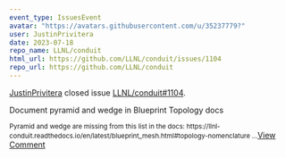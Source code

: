 ```yaml
---
event_type: IssuesEvent
avatar: "https://avatars.githubusercontent.com/u/35237779?"
user: JustinPrivitera
date: 2023-07-18
repo_name: LLNL/conduit
html_url: https://github.com/LLNL/conduit/issues/1104
repo_url: https://github.com/LLNL/conduit
---
```


<a href='https://github.com/JustinPrivitera' target='_blank'>JustinPrivitera</a> closed issue <a href='https://github.com/LLNL/conduit/issues/1104' target='_blank'>LLNL/conduit#1104</a>.

<p>Document pyramid and wedge in Blueprint Topology docs</p><small>Pyramid and wedge are missing from this list in the docs: https://llnl-conduit.readthedocs.io/en/latest/blueprint_mesh.html#topology-nomenclature...</small><a href='https://github.com/LLNL/conduit/issues/1104' target='_blank'>View Comment</a>